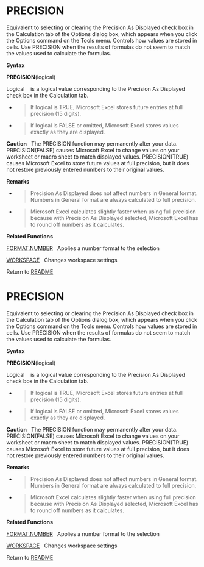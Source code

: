 # PRECISION

Equivalent to selecting or clearing the Precision As Displayed check box
in the Calculation tab of the Options dialog box, which appears when you
click the Options command on the Tools menu. Controls how values are
stored in cells. Use PRECISION when the results of formulas do not seem
to match the values used to calculate the formulas.

**Syntax**

**PRECISION**(logical)

Logical&nbsp;&nbsp;&nbsp;&nbsp;is a logical value corresponding to the
Precision As Displayed check box in the Calculation tab.

  - > If logical is TRUE, Microsoft Excel stores future entries at full
    > precision (15 digits).

  - > If logical is FALSE or omitted, Microsoft Excel stores values
    > exactly as they are displayed.


**Caution**&nbsp;&nbsp;&nbsp;The PRECISION function may permanently
alter your data. PRECISION(FALSE) causes Microsoft Excel to change
values on your worksheet or macro sheet to match displayed values.
PRECISION(TRUE) causes Microsoft Excel to store future values at full
precision, but it does not restore previously entered numbers to their
original values.

**Remarks**

  - > Precision As Displayed does not affect numbers in General format.
    > Numbers in General format are always calculated to full precision.

  - > Microsoft Excel calculates slightly faster when using full
    > precision because with Precision As Displayed selected, Microsoft
    > Excel has to round off numbers as it calculates.


**Related Functions**

[FORMAT.NUMBER](FORMAT.NUMBER.md)&nbsp;&nbsp;&nbsp;Applies a number format to the selection

[WORKSPACE](WORKSPACE.md)&nbsp;&nbsp;&nbsp;Changes workspace settings



Return to [README](README.md#P)

# PRECISION

Equivalent to selecting or clearing the Precision As Displayed check box
in the Calculation tab of the Options dialog box, which appears when you
click the Options command on the Tools menu. Controls how values are
stored in cells. Use PRECISION when the results of formulas do not seem
to match the values used to calculate the formulas.

**Syntax**

**PRECISION**(logical)

Logical&nbsp;&nbsp;&nbsp;&nbsp;is a logical value corresponding to the
Precision As Displayed check box in the Calculation tab.

  - > If logical is TRUE, Microsoft Excel stores future entries at full
    > precision (15 digits).

  - > If logical is FALSE or omitted, Microsoft Excel stores values
    > exactly as they are displayed.


**Caution**&nbsp;&nbsp;&nbsp;The PRECISION function may permanently
alter your data. PRECISION(FALSE) causes Microsoft Excel to change
values on your worksheet or macro sheet to match displayed values.
PRECISION(TRUE) causes Microsoft Excel to store future values at full
precision, but it does not restore previously entered numbers to their
original values.

**Remarks**

  - > Precision As Displayed does not affect numbers in General format.
    > Numbers in General format are always calculated to full precision.

  - > Microsoft Excel calculates slightly faster when using full
    > precision because with Precision As Displayed selected, Microsoft
    > Excel has to round off numbers as it calculates.


**Related Functions**

[FORMAT.NUMBER](FORMAT.NUMBER.md)&nbsp;&nbsp;&nbsp;Applies a number format to the selection

[WORKSPACE](WORKSPACE.md)&nbsp;&nbsp;&nbsp;Changes workspace settings



Return to [README](README.md#P)

